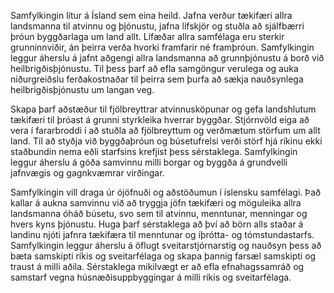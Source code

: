 Samfylkingin lítur á Ísland sem eina heild. Jafna verður tækifæri allra landsmanna til atvinnu og þjónustu, jafna lífskjör og stuðla að sjálfbærri þróun byggðarlaga um land allt. Lífæðar allra samfélaga eru sterkir grunninnviðir, án þeirra verða hvorki framfarir né  framþróun. Samfylkingin leggur áherslu á jafnt aðgengi allra landsmanna að grunnþjónustu á borð við heilbrigðisþjónustu. Til þess þarf að efla samgöngur verulega og auka niðurgreiðslu ferðakostnaðar til þeirra sem þurfa að sækja nauðsynlega heilbrigðisþjónustu um langan veg. 

Skapa þarf aðstæður til fjölbreyttrar atvinnusköpunar og gefa landshlutum tækifæri til þróast á grunni styrkleika hverrar byggðar. Stjórnvöld eiga að vera í fararbroddi í að stuðla að fjölbreyttum og verðmætum störfum um allt land. Til að styðja við byggðaþróun og búsetufrelsi verði störf hjá ríkinu ekki staðbundin nema eðli starfsins krefjist þess sérstaklega.  Samfylkingin leggur áherslu á góða samvinnu milli borgar og byggða á grundvelli jafnvægis og gagnkvæmrar virðingar. 

Samfylkingin vill draga úr ójöfnuði og aðstöðumun í íslensku samfélagi. Það kallar á aukna samvinnu við að tryggja jöfn tækifæri og möguleika allra landsmanna óháð búsetu, svo sem til atvinnu, menntunar, menningar og hvers kyns þjónustu. Huga þarf sérstaklega að því að börn alls staðar á landinu njóti jafnra tækifæra til menntunar og íþrótta- og tómstundastarfs. Samfylkingin leggur áherslu á öflugt sveitarstjórnarstig og nauðsyn þess að bæta samskipti ríkis og sveitarfélaga og skapa þannig farsæl samskipti og traust á milli aðila. Sérstaklega mikilvægt er að efla efnahagssamráð og samstarf vegna húsnæðisuppbyggingar á milli ríkis og sveitarfélaga.
